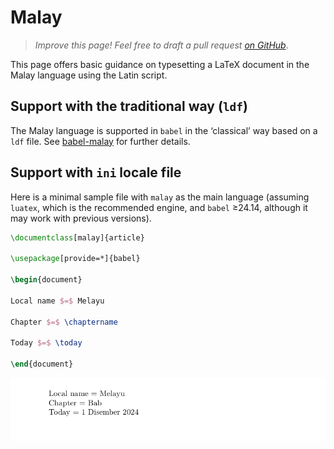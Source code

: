# Malay

<blockquote>
  <p><em>Improve this page! Feel free to draft a pull request <a href="https://github.com/latex3/babel/tree/docs/docs">on GitHub</a></em>.</p>
</blockquote>

This page offers basic guidance on typesetting a LaTeX document in the
Malay language using the Latin script.

## Support with the traditional way (`ldf`)

The Malay language is supported in `babel` in the ‘classical’ way
based on a `ldf` file. See [babel-malay](https://ctan.org/pkg/babel-malay)
for further details.

## Support with `ini` locale file

Here is a minimal sample file with `malay` as the main language
(assuming `luatex`, which is the recommended engine, and `babel` ≥24.14,
although it may work with previous versions).

```tex
\documentclass[malay]{article}

\usepackage[provide=*]{babel}

\begin{document}

Local name $=$ Melayu

Chapter $=$ \chaptername

Today $=$ \today

\end{document}
```

![](../media/locale-malay.png)